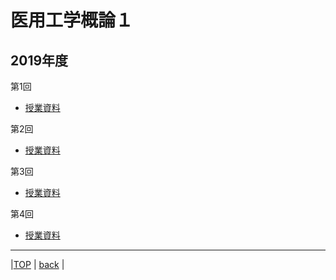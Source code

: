 # 医用工学概論１
## 2019年度

第1回  
* [授業資料](attached/lecture1.pdf)  

第2回  
* [授業資料](attached/lecture2.pdf)  

第3回  
* [授業資料](attached/lecture3.pdf)  

第4回  
* [授業資料](attached/lecture4.pdf)  

---
  
|[TOP](https://naoki-sh.github.io/) | [back](../) |
